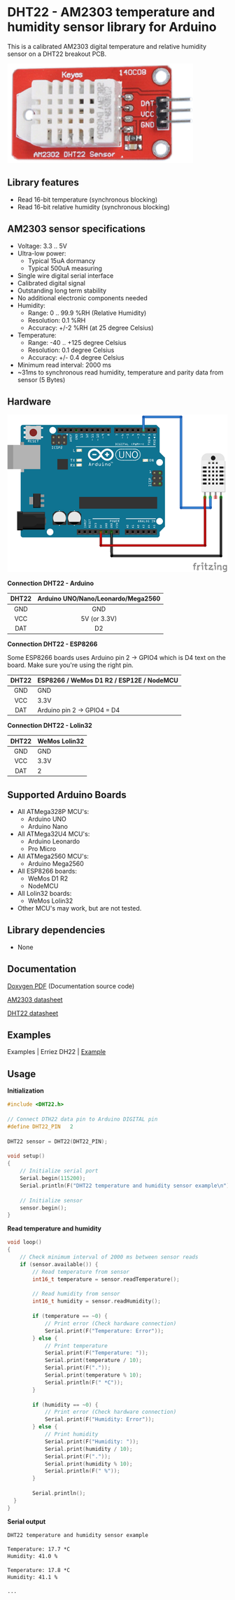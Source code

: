# DHT22 - AM2303 temperature and humidity sensor library for Arduino

This is a calibrated AM2303 digital temperature and relative humidity sensor on a DHT22 breakout PCB.

![AM2302 DHT22 sensor](https://raw.githubusercontent.com/Erriez/ErriezDHT22/master/extras/AM2302_DHT22_sensor.png)


## Library features

- Read 16-bit temperature (synchronous blocking)
- Read 16-bit relative humidity (synchronous blocking)


## AM2303 sensor specifications

- Voltage: 3.3 .. 5V
- Ultra-low power:
  - Typical 15uA dormancy
  - Typical 500uA measuring
- Single wire digital serial interface
- Calibrated digital signal
- Outstanding long term stability
- No additional electronic components needed
- Humidity:
  - Range: 0 .. 99.9 %RH (Relative Humidity)
  - Resolution:  0.1 %RH
  - Accuracy: +/-2 %RH (at 25 degree Celsius)
- Temperature:
  - Range: -40 .. +125 degree Celsius
  - Resolution: 0.1 degree Celsius
  - Accuracy: +/- 0.4 degree Celsius
- Minimum read interval: 2000 ms
- ~31ms to synchronous read humidity, temperature and parity data from sensor (5 Bytes)


## Hardware

![Schematic DHT22 and Arduino UNO](https://raw.githubusercontent.com/Erriez/ErriezDHT22/master/extras/DHT22_Arduino_UNO.png)

**Connection DHT22 - Arduino**

| DHT22 | Arduino UNO/Nano/Leonardo/Mega2560 |
| :---: | :--------------------------------: |
|  GND  |                GND                 |
|  VCC  |            5V (or 3.3V)            |
|  DAT  |                 D2                 |

**Connection DHT22 - ESP8266**

Some ESP8266 boards uses Arduino pin 2 -> GPIO4 which is D4 text on the board. Make sure you're using the right pin.

| DHT22 | ESP8266 / WeMos D1 R2 / ESP12E / NodeMCU |
| :---: | ---------------------------------------- |
|  GND  | GND                                      |
|  VCC  | 3.3V                                     |
|  DAT  | Arduino pin 2 -> GPIO4 = D4              |

**Connection DHT22 - Lolin32**

| DHT22 | WeMos Lolin32 |
| :---: | ------------- |
|  GND  | GND           |
|  VCC  | 3.3V          |
|  DAT  | 2             |


## Supported Arduino Boards

- All ATMega328P MCU's:
  - Arduino UNO
  - Arduino Nano
- All ATMega32U4 MCU's:
  - Arduino Leonardo
  - Pro Micro
- All ATMega2560 MCU's:
  - Arduino Mega2560
- All ESP8266 boards:
  - WeMos D1 R2
  - NodeMCU
- All Lolin32 boards:
  - WeMos Lolin32
- Other MCU's may work, but are not tested.


## Library dependencies

* None


## Documentation

[Doxygen PDF](https://github.com/Erriez/ErriezDHT22/raw/master/doc/latex/refman.pdf) (Documentation source code)

[AM2303 datasheet](http://www.aosong.com/asp_bin/Products/en/AM2303.pdf)

[DHT22 datasheet](https://www.google.com/search?q=DHT22+datasheet)


## Examples

Examples | Erriez DH22 | [Example](https://github.com/Erriez/ErriezDHT22/blob/master/examples/Example/Example.ino)


## Usage

**Initialization**

```c++
#include <DHT22.h>
  
// Connect DTH22 data pin to Arduino DIGITAL pin
#define DHT22_PIN   2
  
DHT22 sensor = DHT22(DHT22_PIN);
  
void setup()
{
    // Initialize serial port
    Serial.begin(115200);
    Serial.println(F("DHT22 temperature and humidity sensor example\n"));
    
    // Initialize sensor
    sensor.begin();
}
```


**Read temperature and humidity**

```c++
void loop()
{
	// Check minimum interval of 2000 ms between sensor reads
  	if (sensor.available()) {
    	// Read temperature from sensor
    	int16_t temperature = sensor.readTemperature();
  
    	// Read humidity from sensor
    	int16_t humidity = sensor.readHumidity();
  
        if (temperature == ~0) {
            // Print error (Check hardware connection)
			Serial.print(F("Temperature: Error"));
        } else {
            // Print temperature
            Serial.print(F("Temperature: "));
            Serial.print(temperature / 10);
            Serial.print(F("."));
            Serial.print(temperature % 10);
            Serial.println(F(" *C"));
        }
  
        if (humidity == ~0) {
            // Print error (Check hardware connection)
			Serial.print(F("Humidity: Error"));
        } else {
            // Print humidity
            Serial.print(F("Humidity: "));
            Serial.print(humidity / 10);
            Serial.print(F("."));
            Serial.print(humidity % 10);
            Serial.println(F(" %"));
        }
        
        Serial.println();
  }
}
```


**Serial output**

```
DHT22 temperature and humidity sensor example
  
Temperature: 17.7 *C
Humidity: 41.0 %
  
Temperature: 17.8 *C
Humidity: 41.1 %
  
...
```